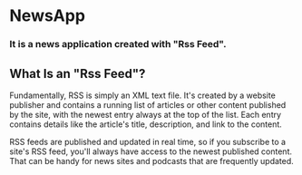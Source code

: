 # NewsApp

### It is a news application created with "Rss Feed".

## What Is an "Rss Feed"?
Fundamentally, RSS is simply an XML text file. It's created by a website publisher and contains a running list of articles or other content published by the site, with the newest entry always at the top of the list. Each entry contains details like the article's title, description, and link to the content.

RSS feeds are published and updated in real time, so if you subscribe to a site's RSS feed, you'll always have access to the newest published content. That can be handy for news sites and podcasts that are frequently updated. 

